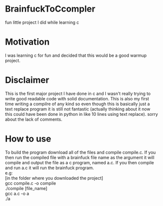 # BrainfuckToCcompler
fun little project I did while learning c

# Motivation
I was learning c for fun and decided that this would be a good warmup project. 

# Disclaimer
This is the first major project I have done in c and I wasn't really trying to write good readable code with solid documentation. This is also my first time writing a compilre of any kind so even though this is basically just a text replace program it is still not fantastic (actually thinking about it now this could have been done in python in like 10 lines using text replace). sorry about the lack of comments.

# How to use
To build the program download all of the files and compile compile.c. If you then run the compiled file with a brainfuck file name as the argument it will compile and output the file as a c program, named a.c. If you then compile and run a.c it will run the brainfuck program.                                 
e.g:                   
\[in the folder where you downloaded the project]                  
gcc compile.c -o compile                  
./compile \[file_name]                       
gcc a.c -o a                     
./a      
